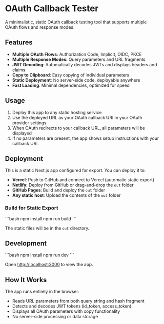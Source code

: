 # OAuth Callback Tester

A minimalistic, static OAuth callback testing tool that supports multiple OAuth flows and response modes.

## Features

- **Multiple OAuth Flows**: Authorization Code, Implicit, OIDC, PKCE
- **Multiple Response Modes**: Query parameters and URL fragments
- **JWT Decoding**: Automatically decodes JWTs and displays headers and claims
- **Copy to Clipboard**: Easy copying of individual parameters
- **Static Deployment**: No server-side code, deployable anywhere
- **Fast Loading**: Minimal dependencies, optimized for speed

## Usage

1. Deploy this app to any static hosting service
2. Use the deployed URL as your OAuth callback URI in your OAuth provider settings
3. When OAuth redirects to your callback URL, all parameters will be displayed
4. If no parameters are present, the app shows setup instructions with your callback URL

## Deployment

This is a static Next.js app configured for export. You can deploy it to:

- **Vercel**: Push to GitHub and connect to Vercel (automatic static export)
- **Netlify**: Deploy from GitHub or drag-and-drop the `out` folder
- **GitHub Pages**: Build and deploy the `out` folder
- **Any static host**: Upload the contents of the `out` folder

### Build for Static Export

\`\`\`bash
npm install
npm run build
\`\`\`

The static files will be in the `out` directory.

## Development

\`\`\`bash
npm install
npm run dev
\`\`\`

Open [http://localhost:3000](http://localhost:3000) to view the app.

## How It Works

The app runs entirely in the browser:
- Reads URL parameters from both query string and hash fragment
- Detects and decodes JWT tokens (id_token, access_token)
- Displays all OAuth parameters with copy functionality
- No server-side processing or data storage
